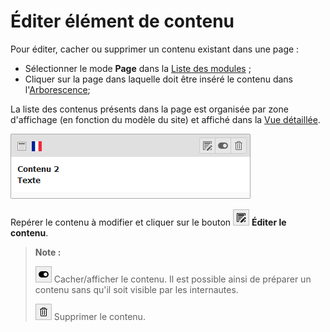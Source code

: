 # Éditer élément de contenu

Pour éditer, cacher ou supprimer un contenu existant dans une page :

* Sélectionner le mode **Page** dans la [Liste des modules](../premiers-pas/se-reperer-dans-le-backend.md) ;
* Cliquer sur la page dans laquelle doit être inséré le contenu dans l'[Arborescence](../premiers-pas/se-reperer-dans-le-backend.md);

La liste des contenus présents dans la page est organisée par zone d'affichage \(en fonction du modèle du site\) et affiché dans la [Vue détaillée](../premiers-pas/se-reperer-dans-le-backend.md).

![](../../.gitbook/assets/edit_content.png)

Repérer le contenu à modifier et cliquer sur le bouton ![](../../.gitbook/assets/edit_btn.png) **Éditer le contenu**.

> **Note :**
>
> ![](../../.gitbook/assets/hide_btn.png) Cacher/afficher le contenu. Il est possible ainsi de préparer un contenu sans qu'il soit visible par les internautes.
>
> ![](../../.gitbook/assets/rm_btn%20%283%29.png) Supprimer le contenu.

